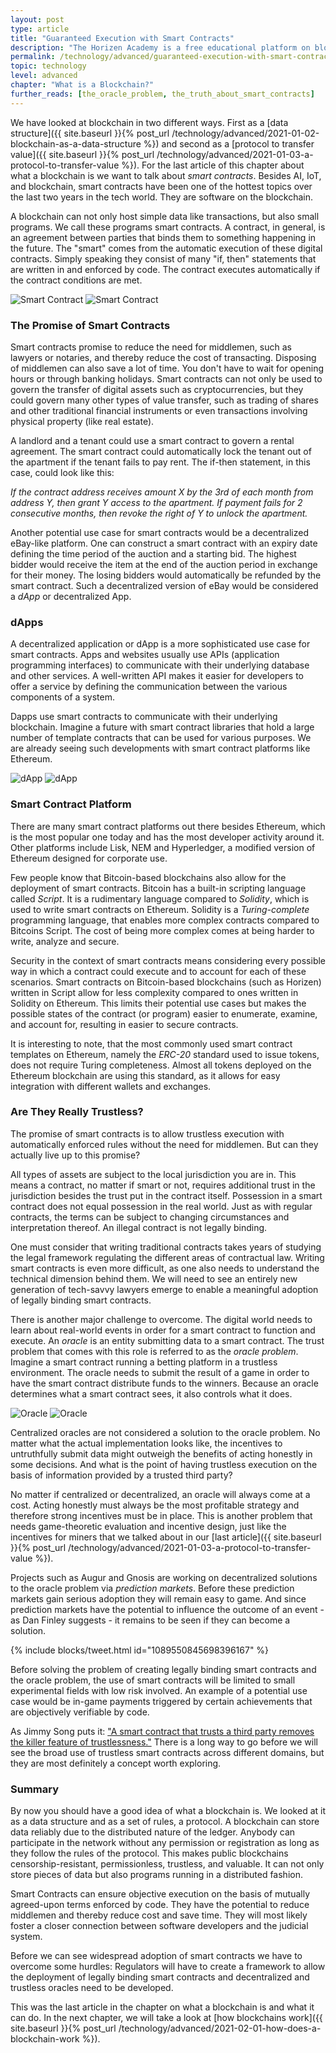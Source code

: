 ```yaml
---
layout: post
type: article
title: "Guaranteed Execution with Smart Contracts"
description: "The Horizen Academy is a free educational platform on blockchain technology, cryptocurrency, and privacy. In this article, you learn why cryptocurrencies are sometimes referred to as programmable money."
permalink: /technology/advanced/guaranteed-execution-with-smart-contracts/
topic: technology
level: advanced
chapter: "What is a Blockchain?"
further_reads: [the_oracle_problem, the_truth_about_smart_contracts]
---
```


We have looked at blockchain in two different ways. First as a [data structure]({{ site.baseurl }}{% post_url /technology/advanced/2021-01-02-blockchain-as-a-data-structure %}) and second as a [protocol to transfer value]({{ site.baseurl }}{% post_url /technology/advanced/2021-01-03-a-protocol-to-transfer-value %}). For the last article of this chapter about what a blockchain is we want to talk about *smart contracts*. Besides AI, IoT, and blockchain, smart contracts have been one of the hottest topics over the last two years in the tech world. They are software on the blockchain.

A blockchain can not only host simple data like transactions, but also small programs. We call these programs smart contracts. A contract, in general, is an agreement between parties that binds them to something happening in the future. The "smart" comes from the automatic execution of these digital contracts. Simply speaking they consist of many "if, then" statements that are written in and enforced by code. The contract executes automatically if the contract conditions are met.

![Smart Contract](/assets/post_files/technology/advanced/1.3-smart-contracts/smart_contract_D.jpg)
![Smart Contract](/assets/post_files/technology/advanced/1.3-smart-contracts/smart_contract_M.jpg)

### The Promise of Smart Contracts

Smart contracts promise to reduce the need for middlemen, such as lawyers or notaries, and thereby reduce the cost of transacting. Disposing of middlemen can also save a lot of time. You don't have to wait for opening hours or through banking holidays. Smart contracts can not only be used to govern the transfer of digital assets such as cryptocurrencies, but they could govern many other types of value transfer, such as trading of shares and other traditional financial instruments or even transactions involving physical property (like real estate).

A landlord and a tenant could use a smart contract to govern a rental agreement. The smart contract could automatically lock the tenant out of the apartment if the tenant fails to pay rent. The if-then statement, in this case, could look like this:

*If the contract address receives amount X by the 3rd of each month from address Y, then grant Y access to the apartment. If payment fails for 2 consecutive months, then revoke the right of Y to unlock the apartment.*

Another potential use case for smart contracts would be a decentralized eBay-like platform. One can construct a smart contract with an expiry date defining the time period of the auction and a starting bid. The highest bidder would receive the item at the end of the auction period in exchange for their money. The losing bidders would automatically be refunded by the smart contract. Such a decentralized version of eBay would be considered a *dApp* or decentralized App.

### dApps

A decentralized application or dApp is a more sophisticated use case for smart contracts. Apps and websites usually use APIs (application programming interfaces) to communicate with their underlying database and other services. A well-written API makes it easier for developers to offer a service by defining the communication between the various components of a system.

Dapps use smart contracts to communicate with their underlying blockchain. Imagine a future with smart contract libraries that hold a large number of template contracts that can be used for various purposes. We are already seeing such developments with smart contract platforms like Ethereum.

![dApp](/assets/post_files/technology/advanced/1.3-smart-contracts/dapp_D.jpg)
![dApp](/assets/post_files/technology/advanced/1.3-smart-contracts/dapp_M.jpg)

### Smart Contract Platform

There are many smart contract platforms out there besides Ethereum, which is the most popular one today and has the most developer activity around it. Other platforms include Lisk, NEM and Hyperledger, a modified version of Ethereum designed for corporate use.

Few people know that Bitcoin-based blockchains also allow for the deployment of smart contracts. Bitcoin has a built-in scripting language called *Script*. It is a rudimentary language compared to *Solidity*, which is used to write smart contracts on Ethereum. Solidity is a *Turing-complete* programming language, that enables more complex contracts compared to Bitcoins Script. The cost of being more complex comes at being harder to write, analyze and secure.

Security in the context of smart contracts means considering every possible way in which a contract could execute and to account for each of these scenarios. Smart contracts on Bitcoin-based blockchains (such as Horizen) written in Script allow for less complexity compared to ones written in Solidity on Ethereum. This limits their potential use cases but makes the possible states of the contract (or program) easier to enumerate, examine, and account for, resulting in easier to secure contracts.

It is interesting to note, that the most commonly used smart contract templates on Ethereum, namely the *ERC-20* standard used to issue tokens, does not require Turing completeness. Almost all tokens deployed on the Ethereum blockchain are using this standard, as it allows for easy integration with different wallets and exchanges.

### Are They Really Trustless?

The promise of smart contracts is to allow trustless execution with automatically enforced rules without the need for middlemen. But can they actually live up to this promise?

All types of assets are subject to the local jurisdiction you are in. This means a contract, no matter if smart or not, requires additional trust in the jurisdiction besides the trust put in the contract itself. Possession in a smart contract does not equal possession in the real world. Just as with regular contracts, the terms can be subject to changing circumstances and interpretation thereof. An illegal contract is not legally binding.

One must consider that writing traditional contracts takes years of studying the legal framework regulating the different areas of contractual law. Writing smart contracts is even more difficult, as one also needs to understand the technical dimension behind them. We will need to see an entirely new generation of tech-savvy lawyers emerge to enable a meaningful adoption of legally binding smart contracts.

There is another major challenge to overcome. The digital world needs to learn about real-world events in order for a smart contract to function and execute. An *oracle* is an entity submitting data to a smart contract. The trust problem that comes with this role is referred to as the *oracle problem*. Imagine a smart contract running a betting platform in a trustless environment. The oracle needs to submit the result of a game in order to have the smart contract distribute funds to the winners. Because an oracle determines what a smart contract sees, it also controls what it does.

![Oracle](/assets/post_files/technology/advanced/1.3-smart-contracts/oracle_D.jpg)
![Oracle](/assets/post_files/technology/advanced/1.3-smart-contracts/oracle_M.jpg)

Centralized oracles are not considered a solution to the oracle problem. No matter what the actual implementation looks like, the incentives to untruthfully submit data might outweigh the benefits of acting honestly in some decisions. And what is the point of having trustless execution on the basis of information provided by a trusted third party?

No matter if centralized or decentralized, an oracle will always come at a cost. Acting honestly must always be the most profitable strategy and therefore strong incentives must be in place. This is another problem that needs game-theoretic evaluation and incentive design, just like the incentives for miners that we talked about in our [last article]({{ site.baseurl }}{% post_url /technology/advanced/2021-01-03-a-protocol-to-transfer-value %}).

Projects such as Augur and Gnosis are working on decentralized solutions to the oracle problem via *prediction markets*. Before these prediction markets gain serious adoption they will remain easy to game. And since prediction markets have the potential to influence the outcome of an event - as Dan Finley suggests - it remains to be seen if they can become a solution.

{% include blocks/tweet.html id="1089550845698396167" %}

Before solving the problem of creating legally binding smart contracts and the oracle problem, the use of smart contracts will be limited to small experimental fields with low risk involved. An example of a potential use case would be in-game payments triggered by certain achievements that are objectively verifiable by code.

As Jimmy Song puts it: ["A smart contract that trusts a third party removes the killer feature of trustlessness."](https://medium.com/@jimmysong/the-truth-about-smart-contracts-ae825271811f) There is a long way to go before we will see the broad use of trustless smart contracts across different domains, but they are most definitely a concept worth exploring.

### Summary

By now you should have a good idea of what a blockchain is. We looked at it as a data structure and as a set of rules, a protocol. A blockchain can store data reliably due to the distributed nature of the ledger. Anybody can participate in the network without any permission or registration as long as they follow the rules of the protocol. This makes public blockchains censorship-resistant, permissionless, trustless, and valuable. It can not only store pieces of data but also programs running in a distributed fashion.

Smart Contracts can ensure objective execution on the basis of mutually agreed-upon terms enforced by code. They have the potential to reduce middlemen and thereby reduce cost and save time. They will most likely foster a closer connection between software developers and the judicial system.

Before we can see widespread adoption of smart contracts we have to overcome some hurdles: Regulators will have to create a framework to allow the deployment of legally binding smart contracts and decentralized and trustless oracles need to be developed.

This was the last article in the chapter on what a blockchain is and what it can do. In the next chapter, we will take a look at [how blockchains work]({{ site.baseurl }}{% post_url /technology/advanced/2021-02-01-how-does-a-blockchain-work %}).
